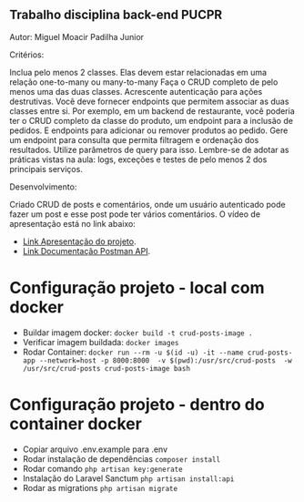 ## Trabalho disciplina back-end PUCPR

Autor: Miguel Moacir Padilha Junior

Critérios:

Inclua pelo menos 2 classes. Elas devem estar relacionadas em uma relação one-to-many ou many-to-many
Faça o CRUD completo de pelo menos uma das duas classes. Acrescente autenticação para ações destrutivas.
Você deve fornecer endpoints que permitem associar as duas classes entre si.
Por exemplo, em um backend de restaurante, você poderia ter o CRUD completo da classe do produto, um endpoint para a inclusão de pedidos. E endpoints para adicionar ou remover produtos ao pedido. 
Gere um endpoint para consulta que permita filtragem e ordenação dos resultados. Utilize parâmetros de query para isso.
Lembre-se de adotar as práticas vistas na aula: logs, exceções e testes de pelo menos 2 dos principais serviços.

Desenvolvimento:

Criado CRUD de posts e comentários, onde um usuário autenticado pode fazer um post e esse post pode ter vários comentários.
O vídeo de apresentação está no link abaixo:

- [Link Apresentação do projeto](https://youtu.be/89r7xtho8Wc).
- [Link Documentação Postman API](https://documenter.getpostman.com/view/19712465/2sAXqs5guo).

# Configuração projeto - local com docker

- Buildar imagem docker: ```docker build -t crud-posts-image .```
- Verificar imagem buildada: ```docker images```
- Rodar Container: ```docker run --rm -u $(id -u) -it --name crud-posts-app --network=host -p 8000:8000  -v $(pwd):/usr/src/crud-posts  -w /usr/src/crud-posts crud-posts-image bash```

# Configuração projeto - dentro do container docker
- Copiar arquivo .env.example para .env
- Rodar instalação de dependências ```composer install```
- Rodar comando ```php artisan key:generate```
- Instalação do Laravel Sanctum ```php artisan install:api```
- Rodar as migrations ```php artisan migrate```

